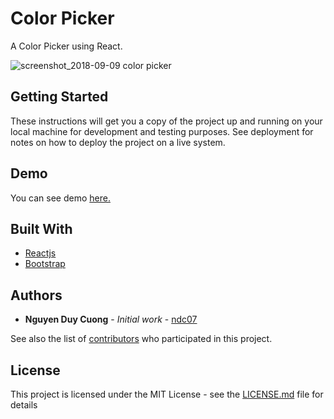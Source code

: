 # Color Picker

A Color Picker using React.

![screenshot_2018-09-09 color picker](https://user-images.githubusercontent.com/34389409/45758999-21c91800-bc51-11e8-9763-fca774cea7c6.png)

## Getting Started

These instructions will get you a copy of the project up and running on your local machine for development and testing purposes. See deployment for notes on how to deploy the project on a live system.

## Demo

You can see demo [here.](https://color-picker-ndc07.firebaseapp.com/)

## Built With

* [Reactjs](https://reactjs.org/docs/getting-started.html)
* [Bootstrap](http://getbootstrap.com/docs/4.1/getting-started/introduction/)

## Authors

* **Nguyen Duy Cuong** - *Initial work* - [ndc07](https://github.com/ndc07)

See also the list of [contributors](https://github.com/ndc07/color-picker/contributors) who participated in this project.

## License

This project is licensed under the MIT License - see the [LICENSE.md](LICENSE.md) file for details
